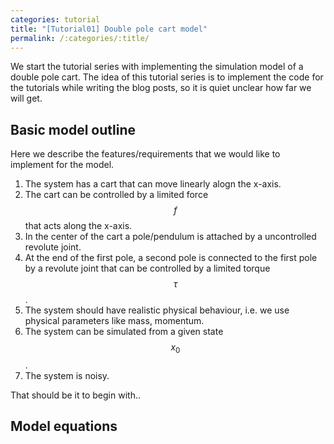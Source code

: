 ```yaml
---
categories: tutorial
title: "[Tutorial01] Double pole cart model"
permalink: /:categories/:title/
---
```


We start the tutorial series with implementing the simulation model of a double pole cart. 
The idea of this tutorial series is to implement the code for the tutorials while writing the blog posts, so it is quiet unclear how far we will get.

## Basic model outline

Here we describe the features/requirements that we would like to implement for the model.
1. The system has a cart that can move linearly alogn the x-axis.
2. The cart can be controlled by a limited force $$f$$ that acts along the x-axis.
3. In the center of the cart a pole/pendulum is attached by a uncontrolled revolute joint.
4. At the end of the first pole, a second pole is connected to the first pole by a revolute joint that can be controlled by a limited torque $$\tau$$.
5. The system should have realistic physical behaviour, i.e. we use physical parameters like mass, momentum.
6. The system can be simulated from a given state $$x_0$$.
7. The system is noisy.

That should be it to begin with..

## Model equations



